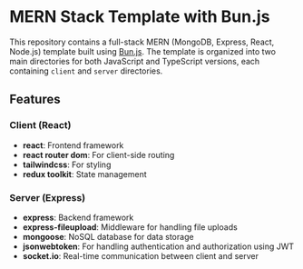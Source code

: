 # MERN Stack Template with Bun.js

This repository contains a full-stack MERN (MongoDB, Express, React, Node.js) template built using [Bun.js](https://bun.sh/). The template is organized into two main directories for both JavaScript and TypeScript versions, each containing `client` and `server` directories.

## Features

### Client (React)
- **react**: Frontend framework
- **react router dom**: For client-side routing
- **tailwindcss**: For styling
- **redux toolkit**: State management

### Server (Express)
- **express**: Backend framework
- **express-fileupload**: Middleware for handling file uploads
- **mongoose**: NoSQL database for data storage
- **jsonwebtoken**: For handling authentication and authorization using JWT
- **socket.io**: Real-time communication between client and server